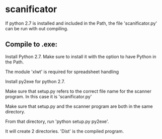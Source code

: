# scanificator

If python 2.7 is installed and included in the Path, the file 'scanificator.py' can be run with out compiling. 



## Compile to .exe:

Install Python 2.7. Make sure to install it with the option to have Python in the Path. 

The module 'xlwt' is required for spreadsheet handling

Install py2exe for python 2.7.

Make sure that setup.py refers to the correct file name for the scanner program. In this case it is 'scanificator.py'

Make sure that setup.py and the scanner program are both in the same directory.

From that directory, run 'python setup.py py2exe'.

It will create 2 directories. 'Dist' is the compiled program.
